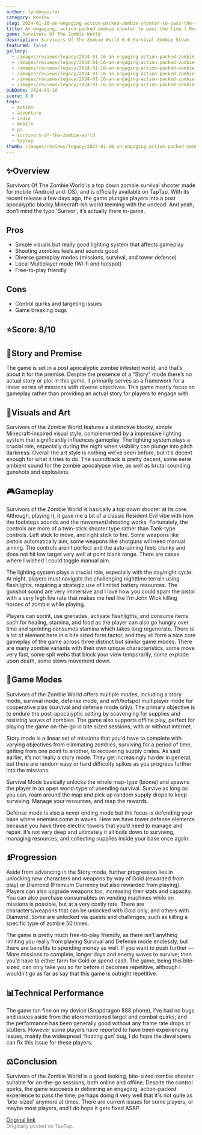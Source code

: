 ```yaml
---
author: lyndonguitar
category: Review
slug: 2024-01-16-an-engaging-action-packed-zombie-shooter-to-pass-the-time-review-survivors-of-the-zomb
title: An engaging, action-packed zombie shooter to pass the time | Review - Survivors Of The Zombie World
game: Survivors Of The Zombie World
description: Survivors Of The Zombie World 6.6 Survival Zombie Steam
featured: false
gallery:
  - /images/reviews/legacy/2024-01-16-an-engaging-action-packed-zombie-shooter-to-pass-the-time--review---survivors-of-the-zomb-0.avif
  - /images/reviews/legacy/2024-01-16-an-engaging-action-packed-zombie-shooter-to-pass-the-time--review---survivors-of-the-zomb-1.avif
  - /images/reviews/legacy/2024-01-16-an-engaging-action-packed-zombie-shooter-to-pass-the-time--review---survivors-of-the-zomb-2.avif
  - /images/reviews/legacy/2024-01-16-an-engaging-action-packed-zombie-shooter-to-pass-the-time--review---survivors-of-the-zomb-3.avif
  - /images/reviews/legacy/2024-01-16-an-engaging-action-packed-zombie-shooter-to-pass-the-time--review---survivors-of-the-zomb-4.avif
  - /images/reviews/legacy/2024-01-16-an-engaging-action-packed-zombie-shooter-to-pass-the-time--review---survivors-of-the-zomb-5.avif
pubDate: 2024-01-16
score: 8.0
tags:
  - action
  - adventure
  - indie
  - mobile
  - pc
  - survivors-of-the-zombie-world
  - taptap
thumb: /images/reviews/legacy/2024-01-16-an-engaging-action-packed-zombie-shooter-to-pass-the-time--review---survivors-of-the-zomb-0.avif
---
```


## ✨Overview

Survivors Of The Zombie World is a top down zombie survival shooter made for mobile (Android and iOS), and is officially available on TapTap. With its recent release a few days ago, the game plunges players into a post apocalyptic blocky Minecraft-ish world teeming with the undead. And yeah, don’t mind the typo 'Surivor', it’s actually there in-game.




## Pros
- Simple visuals but really good lighting system that affects gameplay
- Shooting zombies feels and sounds good
- Diverse gameplay modes (missions, survival, and tower defense)
- Local Multiplayer mode (Wi-fi and hotspot)
- Free-to-play friendly
## Cons
- Control quirks and targeting issues
- Game breaking bugs



## ⭐️Score: 8/10


## 📖Story and Premise

The game is set in a post apocalyptic zombie infested world, and that’s about it for the premise. Despite the presence of a "Story" mode there’s no actual story or plot in this game, it primarily serves as a framework for a linear series of missions with diverse objectives. This game mostly focus on gameplay rather than providing an actual story for players to engage with.


## 🎨Visuals and Art

Survivors of the Zombie World features a distinctive blocky, simple Minecraft-inspired visual style, complemented by a impressive lighting system that significantly influences gameplay. The lighting system plays a crucial role, especially during the night when visibility can plunge into pitch darkness. Overall the art style is nothing we've seen before, but it's decent enough for what it tries to do. The soundtrack is pretty decent, some eerie ambient sound for the zombie apocalypse vibe, as well as brutal sounding gunshots and explosions.


## 🎮Gameplay

Survivors of the Zombie World is basically a top down shooter at its core. Although, playing it, it gave me a bit of a classic Resident Evil vibe with how the footsteps sounds and the movement/shooting works. Fortunately, the controls are more of a twin-stick shooter type rather than Tank-type controls. Left stick to move, and right stick to fire. Some weapons like pistols automatically aim, some weapons like shotguns will need manual aiming. The controls aren’t perfect and the auto-aiming feels clunky and does not hit low target very well at point blank range. There are cases where I wished I could toggle manual aim.

The lighting system plays a crucial role, especially with the day/night cycle. At night, players must navigate the challenging nighttime terrain using flashlights, requiring a strategic use of limited battery resources. The gunshot sound are very immersive and I love how you could spam the pistol with a very high fire rate that makes me feel like I’m John Wick killing hordes of zombie while playing.

Players can sprint, use grenades, activate flashlights, and consume items such for healing, stamina, and food as the player can also go hungry over time and sprinting consumes stamina which takes long regenerate. There is a lot of element here in a bite sized form factor, and they all form a nice core gameplay of the game across three distinct but similar game modes.  There are many zombie variants with their own unique characteristics, some move very fast, some spit webs that block your view temporarily, some explode upon death, some slows movement down.


## 📜Game Modes
Survivors of the Zombie World offers multiple modes, including a story mode, survival mode, defense mode, and wifi/hotspot multiplayer mode for cooperative play (survival and defense mode only). The primary objective is to endure the post-apocalyptic setting by scavenging for supplies and resisting waves of zombies. The game also supports offline play, perfect for playing the game on-the-go in bite sized sessions, with or without internet.

Story mode is a linear set of missions that you'd have to complete with varying objectives from eliminating zombies, surviving for a period of time, getting from one point to another, to recovering supply crates. As said earlier, it’s not really a story mode.  They get increasingly harder in general, but there are random easy or hard difficulty spikes as you progress further into the missions.

Survival Mode basically unlocks the whole map-type (biome) and spawns the player in an open world-type of unending survival. Survive as long as you can, roam around the map and pick up random supply drops to keep surviving. Manage your resources, and reap the rewards.

Defense mode is also a never ending mode but the focus is defending your base where enemies come in waves. Here we have tower defense elements because you have three electric towers that you’d need to manage and repair. It’s not very deep and ultimately it all boils down to surviving, managing resources, and collecting supplies inside your base once again.


## ⏫Progression

Aside from advancing in the Story mode, further progression lies in unlocking new characters and weapons by way of Gold (rewarded from play) or Diamond (Premium Currency but also rewarded from playing). Players can also upgrade weapons too, increasing their stats and capacity. You can also purchase consumables on vending machines while on missions is possible, but at a very costly rate. There are characters/weapons that can be unlocked with Gold only, and others with Diamond. Some are unlocked via quests and challenges, such as killing a specific type of zombie 50 times.

The game is pretty much free-to-play friendly, as there isn’t anything limiting you really from playing Survival and Defense mode endlessly, but there are benefits to spending money as well. If you want to push further — More missions to complete, longer days and enemy waves to survive; then you’d have to either farm for Gold or spend cash. The game, being this bite-sized, can only take you so far before it becomes repetitive, although I wouldn’t go as far as say that this game is outright repetitive.


## 📊Technical Performance

The game ran fine on my device (Snapdragon 888 phone), I’ve had no bugs and issues aside from the aforementioned target and combat quirks; and the performance has been generally good without any frame rate drops or stutters. However some players have reported to have been experiencing issues, mainly the widespread ‘floating gun’ bug, I do hope the developers can fix this issue for these players.


## ⚖️Conclusion

Survivors of the Zombie World is a good looking, bite-sized zombie shooter suitable for on-the-go sessions, both online and offline. Despite the control quirks, the game succeeds in delivering an engaging, action-packed experience to pass the time, perhaps doing it very well that it's not quite as 'bite-sized' anymore at times. There are current issues for some players, or maybe most players, and I do hope it gets fixed ASAP.

[Original link](https://www.taptap.io/post/6827502)<br><span style="font-size: 0.95em; color: #888;">Originally posted on TapTap.</span>
